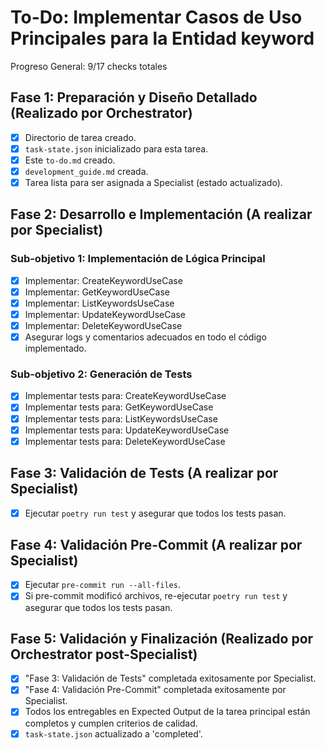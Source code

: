 # To-Do: Implementar Casos de Uso Principales para la Entidad keyword
Progreso General: 9/17 checks totales

## Fase 1: Preparación y Diseño Detallado (Realizado por Orchestrator)
- [X] Directorio de tarea creado.
- [X] `task-state.json` inicializado para esta tarea.
- [X] Este `to-do.md` creado.
- [X] `development_guide.md` creada.
- [X] Tarea lista para ser asignada a Specialist (estado actualizado).

## Fase 2: Desarrollo e Implementación (A realizar por Specialist)
### Sub-objetivo 1: Implementación de Lógica Principal
- [X] Implementar: CreateKeywordUseCase
- [X] Implementar: GetKeywordUseCase
- [X] Implementar: ListKeywordsUseCase
- [X] Implementar: UpdateKeywordUseCase
- [X] Implementar: DeleteKeywordUseCase
- [X] Asegurar logs y comentarios adecuados en todo el código implementado.

### Sub-objetivo 2: Generación de Tests
- [X] Implementar tests para: CreateKeywordUseCase
- [X] Implementar tests para: GetKeywordUseCase
- [X] Implementar tests para: ListKeywordsUseCase
- [X] Implementar tests para: UpdateKeywordUseCase
- [X] Implementar tests para: DeleteKeywordUseCase

## Fase 3: Validación de Tests (A realizar por Specialist)
- [X] Ejecutar `poetry run test` y asegurar que todos los tests pasan.

## Fase 4: Validación Pre-Commit (A realizar por Specialist)
- [X] Ejecutar `pre-commit run --all-files`.
- [X] Si pre-commit modificó archivos, re-ejecutar `poetry run test` y asegurar que todos los tests pasan.

## Fase 5: Validación y Finalización (Realizado por Orchestrator post-Specialist)
- [X] "Fase 3: Validación de Tests" completada exitosamente por Specialist.
- [X] "Fase 4: Validación Pre-Commit" completada exitosamente por Specialist.
- [X] Todos los entregables en Expected Output de la tarea principal están completos y cumplen criterios de calidad.
- [X] `task-state.json` actualizado a 'completed'.
